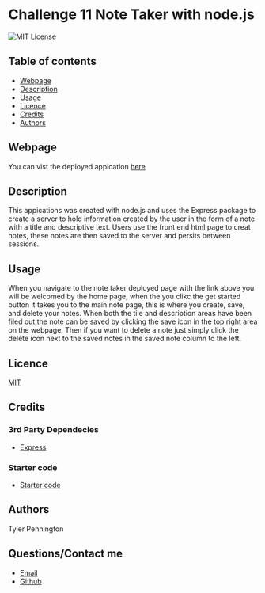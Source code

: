 # Challenge 11 Note Taker with node.js

![MIT License](https://img.shields.io/badge/license-MIT-green)

## Table of contents
* [Webpage](#webpage)
* [Description](#description)
* [Usage](#usage)
* [Licence](#licence)
* [Credits](#credits)
* [Authors](#authors)

## Webpage
You can vist the deployed appication [here](https://protected-reaches-27205.herokuapp.com/)

## Description
This appications was created with node.js and uses the Express package to create a server to hold information created by the user in the form of a note with a title and descriptive text. Users use the front end html page to creat notes, these notes are then saved to the server and persits between sessions.

## Usage
When you navigate to the note taker deployed page with the link above you will be welcomed by the home page, when the you clikc the get started button it takes you to the main note page, this is where you create, save, and delete your notes. When both the tile and description areas have been filed out,the note can be saved by clicking the save icon in the top right area on the webpage. Then if you want to delete a note just simply click the delete icon next to the saved notes in the saved note column to the left.

## Licence
[MIT](./LICENSE.txt)

## Credits

### 3rd Party Dependecies 
* [Express](https://expressjs.com/)

### Starter code
* [Starter code](https://github.com/coding-boot-camp/miniature-eureka)

## Authors
Tyler Pennington

## Questions/Contact me
* [Email](mailto:tcpenn1026@gmail.com)
* [Github](https://github.com/Tcpenn)
